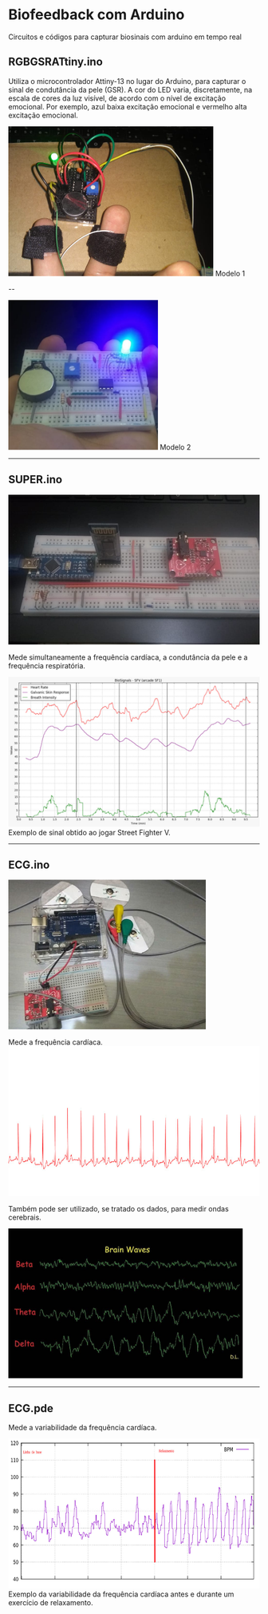 # Biofeedback com Arduino

Circuitos e códigos para capturar biosinais com arduino em tempo real


## RGBGSRATtiny.ino

Utiliza o microcontrolador Attiny-13 no lugar do Arduino, para capturar o sinal de condutância da pele (GSR).
A cor do LED varia, discretamente, na escala de cores da luz visível, de acordo com o nível de excitação emocional. Por exemplo, azul baixa excitação emocional e vermelho alta excitação emocional. 

<img src="https://raw.githubusercontent.com/limadlp/Biofeedback/main/img/stress01.png" height="300">
Modelo 1

--

<img src="https://raw.githubusercontent.com/limadlp/Biofeedback/main/img/stress02.png" height="300">
Modelo 2

___

## SUPER.ino

<img src="https://raw.githubusercontent.com/limadlp/Biofeedback/main/img/super.jpg" height="300">

Mede simultaneamente a frequência cardíaca, a condutância da pele e a frequência respiratória.


<img src="https://raw.githubusercontent.com/limadlp/Biofeedback/main/img/biosig01.jpg" height="300">
Exemplo de sinal obtido ao jogar Street Fighter V.

___

## ECG.ino

<img src="https://raw.githubusercontent.com/limadlp/Biofeedback/main/img/eeg01.png" height="300">

Mede a frequência cardíaca. 
<img src="https://raw.githubusercontent.com/limadlp/Biofeedback/main/img/card01.png" height="300">

Também pode ser utilizado, se tratado os dados, para medir ondas cerebrais.

<img src="https://raw.githubusercontent.com/limadlp/Biofeedback/main/img/eeg02.png" height="300">

___

## ECG.pde

Mede a variabilidade da frequência cardíaca.

<img src="https://raw.githubusercontent.com/limadlp/Biofeedback/main/img/card02.png" height="300">
Exemplo da variabilidade da frequência cardíaca antes e durante um exercício de relaxamento.



